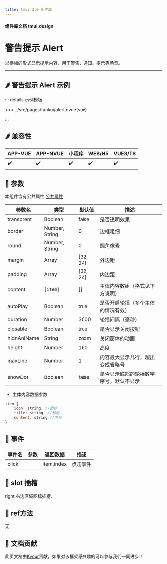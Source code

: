 ```yaml
---
title: tmui 3.0 组件库
---
```


<script setup>
import webview from '../components/mobileWebview.vue'
</script>

#### 组件库文档 tmui.design

# 警告提示 Alert
以横幅的形式显示提示内容，用于警告、通知、提示等场景。

---

## :hot_pepper: 警告提示 Alert 示例

<webview url="https://tmui.design/h5/#/pages/fankui/alert"></webview>

::: details 示例模板

<<< ../src/pages/fankui/alert.nvue{vue}

:::

## :hot_pepper: 兼容性

| APP-VUE            | APP-NVUE           | 小程序                | WEB/H5             | VUE3/TS            |
|--------------------|--------------------|--------------------|--------------------|--------------------|
| :heavy_check_mark: | :heavy_check_mark: | :heavy_check_mark: | :heavy_check_mark: | :heavy_check_mark: |

## :seedling: 参数
本组件含有公共属性 [公共属性](/spec/组件公共样式.html)

| 参数名         | 类型             | 默认值      | 描述                |
|-------------|----------------|----------|-------------------|
| transprent  | Boolean        | false    | 是否透明效果            |
| border      | Number, String | 0        | 边框粗细              |
| round       | Number, String | 0        | 圆角像素              |
| margin      | Array          | [32, 24] | 外边距               |
| padding     | Array          | [32, 24] | 内边距               |
| content     | `[item]`         | []       | 主体内容数组（格式见下方说明）   |
| autoPlay    | Boolean        | true     | 是否开启轮播（多个主体的情况有效） |
| duration    | Number         | 3000     | 轮播间隔（毫秒）          |
| closable    | Boolean        | true     | 是否显示关闭按钮          |
| hidnAniName | String         | zoom     | 关闭窗体的动画           |
| height      | Number         | 160      | 高度                |
| maxLine     | Number         | 1        | 内容最大显示几行，超出变成省略号  |
| showDot<Badge type="danger" text="v3.0.63+" vertical="middle" />     | Boolean        | false        | 是否显示底部的轮播数字序号，默认不显示  |

- 主体内容数据参数
```javascript
item {
    icon: string, //图标
    title: string, //标题
    content: string //内容
}
```

## :rose: 事件
| 事件名   | 参数  | 返回数据 | 描述   |
|-------|-----|------|------|
| click |     |  item,index    | 点击事件 |

## :green_salad: slot 插槽

right,右边区域图标插槽.

## :green_salad: ref方法
无

## :couplekiss: 文档贡献
此页文档由[Kyour](https://github.com/kyour-cn)贡献，如果对该框架感兴趣的可以参与我们一同进步！
